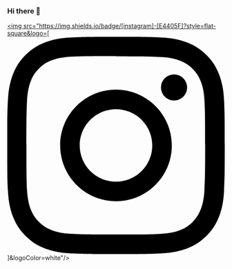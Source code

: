 ### Hi there 👋

<a href="[https://www.instagram.com/]" target="_blank"><img src="https://img.shields.io/badge/[instagram]-[E4405F]?style=flat-square&logo=[<svg role="img" viewBox="0 0 24 24" xmlns="http://www.w3.org/2000/svg"><title>Instagram</title><path d="M12 0C8.74 0 8.333.015 7.053.072 5.775.132 4.905.333 4.14.63c-.789.306-1.459.717-2.126 1.384S.935 3.35.63 4.14C.333 4.905.131 5.775.072 7.053.012 8.333 0 8.74 0 12s.015 3.667.072 4.947c.06 1.277.261 2.148.558 2.913.306.788.717 1.459 1.384 2.126.667.666 1.336 1.079 2.126 1.384.766.296 1.636.499 2.913.558C8.333 23.988 8.74 24 12 24s3.667-.015 4.947-.072c1.277-.06 2.148-.262 2.913-.558.788-.306 1.459-.718 2.126-1.384.666-.667 1.079-1.335 1.384-2.126.296-.765.499-1.636.558-2.913.06-1.28.072-1.687.072-4.947s-.015-3.667-.072-4.947c-.06-1.277-.262-2.149-.558-2.913-.306-.789-.718-1.459-1.384-2.126C21.319 1.347 20.651.935 19.86.63c-.765-.297-1.636-.499-2.913-.558C15.667.012 15.26 0 12 0zm0 2.16c3.203 0 3.585.016 4.85.071 1.17.055 1.805.249 2.227.415.562.217.96.477 1.382.896.419.42.679.819.896 1.381.164.422.36 1.057.413 2.227.057 1.266.07 1.646.07 4.85s-.015 3.585-.074 4.85c-.061 1.17-.256 1.805-.421 2.227-.224.562-.479.96-.899 1.382-.419.419-.824.679-1.38.896-.42.164-1.065.36-2.235.413-1.274.057-1.649.07-4.859.07-3.211 0-3.586-.015-4.859-.074-1.171-.061-1.816-.256-2.236-.421-.569-.224-.96-.479-1.379-.899-.421-.419-.69-.824-.9-1.38-.165-.42-.359-1.065-.42-2.235-.045-1.26-.061-1.649-.061-4.844 0-3.196.016-3.586.061-4.861.061-1.17.255-1.814.42-2.234.21-.57.479-.96.9-1.381.419-.419.81-.689 1.379-.898.42-.166 1.051-.361 2.221-.421 1.275-.045 1.65-.06 4.859-.06l.045.03zm0 3.678c-3.405 0-6.162 2.76-6.162 6.162 0 3.405 2.76 6.162 6.162 6.162 3.405 0 6.162-2.76 6.162-6.162 0-3.405-2.76-6.162-6.162-6.162zM12 16c-2.21 0-4-1.79-4-4s1.79-4 4-4 4 1.79 4 4-1.79 4-4 4zm7.846-10.405c0 .795-.646 1.44-1.44 1.44-.795 0-1.44-.646-1.44-1.44 0-.794.646-1.439 1.44-1.439.793-.001 1.44.645 1.44 1.439z"/></svg>]&logoColor=white"/></a>

<!--
**KidMJ/kidMJ** is a ✨ _special_ ✨ repository because its `README.md` (this file) appears on your GitHub profile.

Here are some ideas to get you started:

- 🔭 I’m currently working on ...
- 🌱 I’m currently learning ...
- 👯 I’m looking to collaborate on ...
- 🤔 I’m looking for help with ...
- 💬 Ask me about ...
- 📫 How to reach me: ...
- 😄 Pronouns: ...
- ⚡ Fun fact: ...
-->
